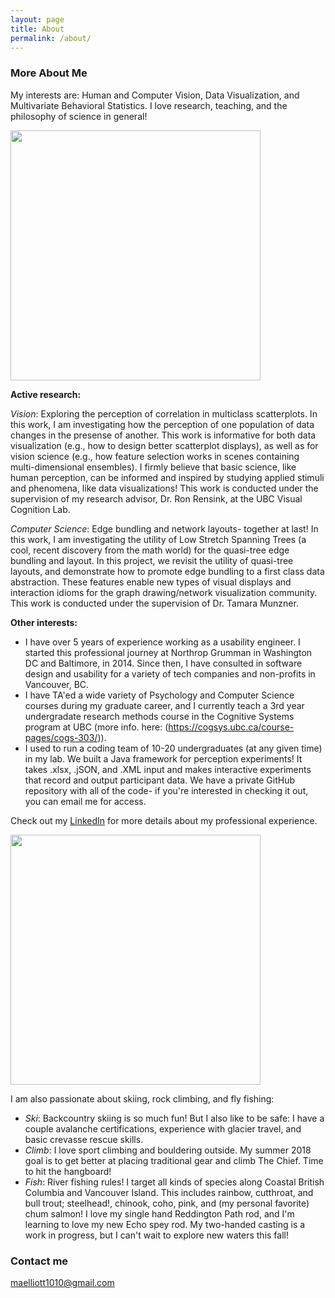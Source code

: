 ```yaml
---
layout: page
title: About
permalink: /about/
---
```


### More About Me

My interests are: Human and Computer Vision, Data Visualization, and Multivariate Behavioral Statistics. 
I love research, teaching, and the philosophy of science in general!

<img src="http://collab.sites.olt.ubc.ca/wp-content/blogs.dir/2577/files/2015/08/VisCogLab770X350slider1.png?b=2577&w=770&h=350&zc=1" width="400">

**Active research:**

*Vision*: Exploring the perception of correlation in multiclass scatterplots. In this work, I am investigating how the perception of one population of data changes in the presense of another. This work is informative for both data visualization (e.g., how to design better scatterplot displays), as well as for vision science (e.g., how feature selection works in scenes containing multi-dimensional ensembles). I firmly believe that basic science, like human perception, can be informed and inspired by studying applied stimuli and phenomena, like data visualizations! This work is conducted under the supervision of my research advisor, Dr. Ron Rensink, at the UBC Visual Cognition Lab.

*Computer Science*: Edge bundling and network layouts- together at last! In this work, I am investigating the utility of Low Stretch Spanning Trees (a cool, recent discovery from the math world) for the quasi-tree edge bundling and layout. In this project, we revisit the utility of quasi-tree layouts, and demonstrate how to promote edge bundling to a first class data abstraction. These features enable new types of visual displays and interaction idioms for the graph drawing/network visualization community. This work is conducted under the supervision of Dr. Tamara Munzner.

**Other interests:**

* I have over 5 years of experience working as a usability engineer. I started this professional journey at Northrop Grumman in Washington DC and Baltimore, in 2014. Since then, I have consulted in software design and usability for a variety of tech companies and non-profits in Vancouver, BC. 
* I have TA'ed a wide variety of Psychology and Computer Science courses during my graduate career, and I currently teach a 3rd year undergradate research methods course in the Cognitive Systems program at UBC (more info. here: (https://cogsys.ubc.ca/course-pages/cogs-303/)).
* I used to run a coding team of 10-20 undergraduates (at any given time) in my lab. We built a Java framework for perception experiments! It takes .xlsx, .jSON, and .XML input and makes interactive experiments that record and output participant data. We have a private GitHub repository with all of the code- if you're interested in checking it out, you can email me for access.

Check out my [LinkedIn](https://www.linkedin.com/in/madisonelliott1010/) for more details about my professional experience.

<img src="https://www.instagram.com/p/BbtSuldhJmf/?taken-by=madisonannelliott" width="400">

I am also passionate about skiing, rock climbing, and fly fishing:
* *Ski*: Backcountry skiing is so much fun! But I also like to be safe: I have a couple avalanche certifications, experience with glacier travel, and basic crevasse rescue skills.
* *Climb*: I love sport climbing and bouldering outside. My summer 2018 goal is to get better at placing traditional gear and climb The Chief. Time to hit the hangboard!
* *Fish*: River fishing rules! I target all kinds of species along Coastal British Columbia and Vancouver Island. This includes rainbow, cutthroat, and bull trout; steelhead!, chinook, coho, pink, and (my personal favorite) chum salmon! I love my single hand Reddington Path rod, and I'm learning to love my new Echo spey rod. My two-handed casting is a work in progress, but I can't wait to explore new waters this fall!



### Contact me

[maelliott1010@gmail.com](mailto:maelliott1010@gmail.com)
